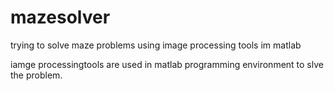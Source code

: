 # mazesolver
trying to solve maze problems using image processing tools im matlab

iamge processingtools are used in matlab programming environment to slve the problem.
